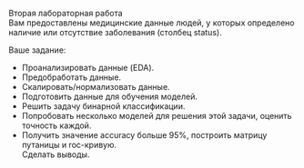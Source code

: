 Вторая лабораторная работа   
Вам предоставлены медицинские данные людей, у которых определено наличие или отсутствие заболевания (столбец status).   

Ваше задание: 
- Проанализировать данные (EDA).  
- Предобработать данные.  
- Скалировать/нормализовать данные.    
- Подготовить данные для обучения моделей.  
- Решить задачу бинарной классификации.  
- Попробовать несколько моделей для решения этой задачи, оценить точность каждой.  
- Получить значение accuracy больше 95%, построить матрицу путаницы и roc-кривую.  
Сделать выводы.   

